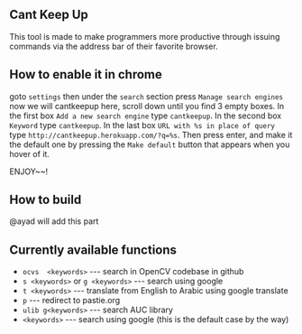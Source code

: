 ## Cant Keep Up
This tool is made to make programmers more productive through issuing commands
via the address bar of their favorite browser.

## How to enable it in chrome
goto `settings` then under the `search` section press `Manage search engines`
now we will cantkeepup here, scroll down until you find 3 empty boxes. In the
first box `Add a new search engine` type `cantkeepup`. In the second box
`Keyword` type `cantkeepup`. In the last box `URL with %s in place of query` 
type `http://cantkeepup.herokuapp.com/?q=%s`. Then press enter, and make it the
default one by pressing the `Make default` button that appears when you hover 
of it.

ENJOY~~!

## How to build
@ayad will add this part

## Currently available functions
* `ocvs  <keywords>` --- search in OpenCV codebase in github
* `s <keywords>` or `g <keywords>` --- search using google
* `t <keywords>` --- translate from English to Arabic using google translate
* `p` --- redirect to pastie.org
* `ulib g<keywords>` --- search AUC library
* `<keywords>` --- search using google (this is the default case by the way)